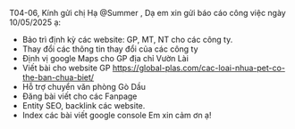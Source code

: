 T04-06,
Kính gửi chị Hạ @Summer  ,
Dạ em xin gửi báo cáo công việc ngày 10/05/2025 ạ:
- Bảo trì định kỳ các website: GP, MT, NT cho các công ty.
- Thay đổi các thông tin thay đổi của các công ty
- Định vị google Maps cho GP địa chỉ Vườn Lài
- Viết bài cho website GP
https://global-plas.com/cac-loai-nhua-pet-co-the-ban-chua-biet/
- Hỗ trợ chuyển văn phòng Gò Dầu
- Đăng bài viết cho các Fanpage
- Entity SEO, backlink các website.
- Index các bài viết google console
Em xin cảm ơn ạ!



